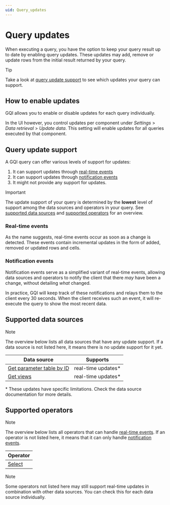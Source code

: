 ```yaml
---
uid: Query_updates
---
```


# Query updates

When executing a query, you have the option to keep your query result up to date by enabling query updates.
These updates may add, remove or update rows from the initial result returned by your query.

> [!TIP]
> Take a look at [query update support](#query-update-support) to see which updates your query can support.

## How to enable updates

GQI allows you to enable or disable updates for each query individually.

In the UI however, you control updates per component under *Settings* > *Data retrieval* > *Update data*.
This setting will enable updates for all queries executed by that component.

## Query update support

A GQI query can offer various levels of support for updates:

1. It can support updates through [real-time events](#real-time-events)
1. It can support updates through [notification events](#notification-events)
1. It might not provide any support for updates.

> [!IMPORTANT]
> The update support of your query is determined by the **lowest** level of support among the data sources and operators in your query.
> See [supported data sources](#supported-data-sources) and [supported operators](#supported-operators) for an overview.

### Real-time events

As the name suggests, real-time events occur as soon as a change is detected.
These events contain incremental updates in the form of added, removed or updated rows and cells.

### Notification events

Notification events serve as a simplified variant of real-time events, allowing data sources and operators to notify the client that there *may* have been a change, without detailing *what* changed.

In practice, GQI will keep track of these notifications and relays them to the client every 30 seconds.
When the client receives such an event, it will re-execute the query to show the most recent data.

## Supported data sources

> [!NOTE]
> The overview below lists all data sources that have any update support. If a data source is not listed here, it means there is no update support for it yet.

| Data source | Supports |
| ----------- | -------- |
| [Get parameter table by ID](xref:Get_parameter_table_by_ID) | real-time updates\* |
| [Get views](xref:Get_views) | real-time updates\* |

\* These updates have specific limitations. Check the data source documentation for more details.

## Supported operators

> [!NOTE]
> The overview below lists all operators that can handle [real-time events](#real-time-events). If an operator is not listed here, it means that it can only handle [notification events](#notification-events).

| Operator |
| -------- |
| [Select](xref:GQI_Select) |

> [!NOTE]
> Some operators not listed here may still support real-time updates in combination with other data sources.
> You can check this for each data source individually.
